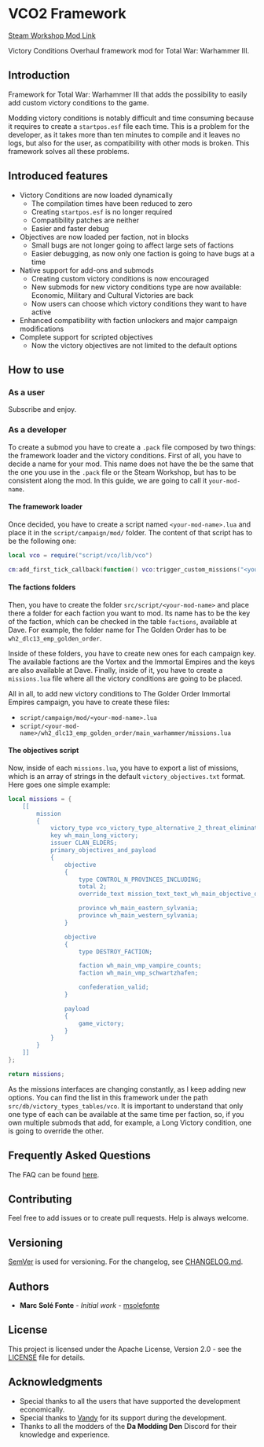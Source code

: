 # VCO2 Framework

[Steam Workshop Mod Link](#)

Victory Conditions Overhaul framework mod for Total War: Warhammer III.

## Introduction

Framework for Total War: Warhammer III that adds the possibility to easily add custom victory conditions to the game.

Modding victory conditions is notably difficult and time consuming because it requires to create a `startpos.esf` file
each time. This is a problem for the developer, as it takes more than ten minutes to compile and it leaves no logs, but
also for the user, as compatibility with other mods is broken. This framework solves all these problems.

## Introduced features

* Victory Conditions are now loaded dynamically
    * The compilation times have been reduced to zero
    * Creating `startpos.esf` is no longer required
    * Compatibility patches are neither
    * Easier and faster debug
* Objectives are now loaded per faction, not in blocks
    * Small bugs are not longer going to affect large sets of factions
    * Easier debugging, as now only one faction is going to have bugs at a time
* Native support for add-ons and submods
    * Creating custom victory conditions is now encouraged
    * New submods for new victory conditions type are now available: Economic, Military and Cultural Victories are back
    * Now users can choose which victory conditions they want to have active
* Enhanced compatibility with faction unlockers and major campaign modifications
* Complete support for scripted objectives
    * Now the victory objectives are not limited to the default options

## How to use

### As a user

Subscribe and enjoy.

### As a developer

To create a submod you have to create a `.pack` file composed by two things: the framework loader and the victory
conditions. First of all, you have to decide a name for your mod. This name does not have the be the same that the
one you use in the `.pack` file or the Steam Workshop, but has to be consistent along the mod. In this guide, we are
going to call it `your-mod-name`.

#### The framework loader

Once decided, you have to create a script named `<your-mod-name>.lua` and place it in the `script/campaign/mod/` folder.
The content of that script has to be the following one:

```lua
local vco = require("script/vco/lib/vco")

cm:add_first_tick_callback(function() vco:trigger_custom_missions("<your-mod-name>") end);
```

#### The factions folders

Then, you have to create the folder `src/script/<your-mod-name>` and place there a folder for each faction you want to 
mod. Its name has to be the key of the faction, which can be checked in the table `factions`, available at Dave. For 
example, the folder name for The Golden Order has to be `wh2_dlc13_emp_golden_order`.

Inside of these folders, you have to create new ones for each campaign key. The available factions are the Vortex and 
the Immortal Empires and the keys are also available at Dave. Finally, inside of it, you have to create a `missions.lua` 
file where all the victory conditions are going to be placed.

All in all, to add new victory conditions to The Golder Order Immortal Empires campaign, you have to create these files:

* `script/campaign/mod/<your-mod-name>.lua`
* `script/<your-mod-name>/wh2_dlc13_emp_golden_order/main_warhammer/missions.lua`

#### The objectives script

Now, inside of each `missions.lua`, you have to export a list of missions, which is an array of strings in the default
`victory_objectives.txt` format. Here goes one simple example:

```lua
local missions = {
    [[
 		mission
		{
			victory_type vco_victory_type_alternative_2_threat_elimination;
			key wh_main_long_victory;
			issuer CLAN_ELDERS;
			primary_objectives_and_payload
			{
				objective
				{
					type CONTROL_N_PROVINCES_INCLUDING;
					total 2;
					override_text mission_text_text_wh_main_objective_override_empire_sylvania;

					province wh_main_eastern_sylvania;
					province wh_main_western_sylvania;
				}

				objective
                {
                    type DESTROY_FACTION;

                    faction wh_main_vmp_vampire_counts;
                    faction wh_main_vmp_schwartzhafen;

                    confederation_valid;
                }

				payload
				{
					game_victory;
				}
			}
		}
    ]]
};

return missions;
```

As the missions interfaces are changing constantly, as I keep adding new options. You can find the list in this 
framework under the path `src/db/victory_types_tables/vco`. It is important to understand that only one type of each
can be available at the same time per faction, so, if you own multiple submods that add, for example, a Long Victory
condition, one is going to override the other.

## Frequently Asked Questions

The FAQ can be found [here](https://www.github.com/msolefonte/tww2-vco2-framework/docs/faq.md).

## Contributing

Feel free to add issues or to create pull requests. Help is always welcome.

## Versioning

[SemVer](http://semver.org/) is used for versioning. For the changelog, see [CHANGELOG.md](CHANGELOG.md).

## Authors

* **Marc Solé Fonte** - *Initial work* - [msolefonte](https://github.com/msolefonte)

## License

This project is licensed under the Apache License, Version 2.0 - see the [LICENSE](LICENSE) file for details.

## Acknowledgments

* Special thanks to all the users that have supported the development economically.
* Special thanks to [Vandy](https://github.com/chadvandy) for its support during the development.
* Thanks to all the modders of the **Da Modding Den** Discord for their knowledge and experience.
